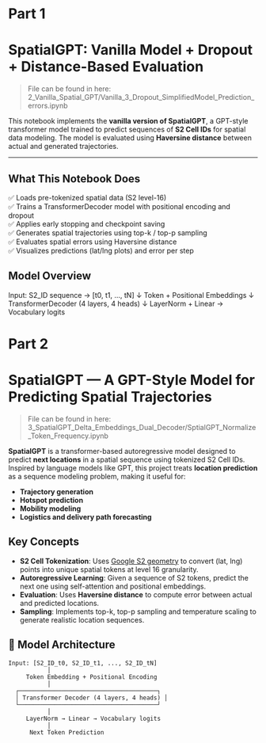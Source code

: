 # Part 1 

# SpatialGPT: Vanilla Model + Dropout + Distance-Based Evaluation

> File can be found in here: 2_Vanilla_Spatial_GPT/Vanilla_3_Dropout_SimplifiedModel_Prediction_errors.ipynb

This notebook implements the **vanilla version of SpatialGPT**, a GPT-style transformer model trained to predict sequences of **S2 Cell IDs** for spatial data modeling. 
The model is evaluated using **Haversine distance** between actual and generated trajectories.

---

## What This Notebook Does

✅ Loads pre-tokenized spatial data (S2 level-16)  
✅ Trains a TransformerDecoder model with positional encoding and dropout  
✅ Applies early stopping and checkpoint saving  
✅ Generates spatial trajectories using top-k / top-p sampling  
✅ Evaluates spatial errors using Haversine distance  
✅ Visualizes predictions (lat/lng plots) and error per step  


## Model Overview

Input: S2_ID sequence → [t0, t1, ..., tN]
           ↓
Token + Positional Embeddings
           ↓
TransformerDecoder (4 layers, 4 heads)
           ↓
LayerNorm + Linear → Vocabulary logits



# Part 2

# SpatialGPT — A GPT-Style Model for Predicting Spatial Trajectories

> File can be found in here: 3_SpatialGPT_Delta_Embeddings_Dual_Decoder/SptialGPT_Normalize_Token_Frequency.ipynb

**SpatialGPT** is a transformer-based autoregressive model designed to predict **next locations** in a spatial sequence using tokenized S2 Cell IDs. 
Inspired by language models like GPT, this project treats **location prediction** as a sequence modeling problem, making it useful for:

- **Trajectory generation**
- **Hotspot prediction**
- **Mobility modeling**
- **Logistics and delivery path forecasting**


## Key Concepts

- **S2 Cell Tokenization**: Uses [Google S2 geometry](https://s2geometry.io/) to convert (lat, lng) points into unique spatial tokens at level 16 granularity.
- **Autoregressive Learning**: Given a sequence of S2 tokens, predict the next one using self-attention and positional embeddings.
- **Evaluation**: Uses **Haversine distance** to compute error between actual and predicted locations.
- **Sampling**: Implements top-k, top-p sampling and temperature scaling to generate realistic location sequences.


## 🔧 Model Architecture
```text
Input: [S2_ID_t0, S2_ID_t1, ..., S2_ID_tN]
           │
     Token Embedding + Positional Encoding
           │
  ┌───────────────────────────────────────┐
  │ Transformer Decoder (4 layers, 4 heads) │
  └───────────────────────────────────────┘
           │
     LayerNorm → Linear → Vocabulary logits
           │
      Next Token Prediction
